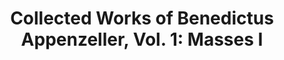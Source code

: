 ---
title: "Collected Works of Benedictus Appenzeller, Vol. 1: Masses I"
editor: Jas, Eric
volume: XXXI
volume_part: 1
price: 120
isbn13: 978-1-926664-55-2
pages: xliv + 139
publisher: IMM
place: Kitchener, ON
year: 2020
---